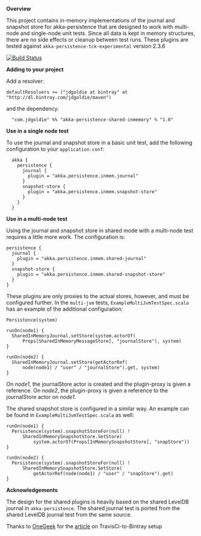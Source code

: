 **Overview**

This project contains in-memory implementations of the journal and snapshot store for akka-persistence that are designed to work with multi-node and single-node unit tests.  Since all data is kept in memory structures, there are no side effects or cleanup between test runs.  These plugins are tested against `akka-persistence-tck-experimental` version 2.3.6

[![Build Status](https://travis-ci.org/jdgoldie/akka-persistence-shared-inmemory.svg)](https://travis-ci.org/jdgoldie/akka-persistence-shared-inmemory)

**Adding to your project**

Add a resolver:

	defaultResolvers += ("jdgoldie at bintray" at "http://dl.bintray.com/jdgoldie/maven")

and the dependency:

	  "com.jdgoldie" %% "akka-persistence-shared-inmemory" % "1.0"


**Use in a single node test**

To use the journal and snapshot store in a basic unit test, add the following configuration to your `application.conf`:

      akka {
        persistence {
          journal {
            plugin = "akka.persistence.inmem.journal"
          }
          snapshot-store {
            plugin = "akka.persistence.inmem.snapshot-store"
          }
        }
      }


**Use in a multi-node test**

Using the journal and snapshot store in shared mode with a multi-node test requires a little more work.  The configuration is:

	persistence {
	  journal {
	    plugin = "akka.persistence.inmem.shared-journal"
	  }
	  snapshot-store {
	    plugin = "akka.persistence.inmem.shared-snapshot-store"
	  }
	}
	
These plugins are only proxies to the actual stores, however, and must be configured further.  In the `multi-jvm` tests, `ExampleMultiJvmTestSpec.scala` has an example of the additional configuration:

	Persistence(system)
	
	runOn(node1) {
	  SharedInMemoryJournal.setStore(system.actorOf(
	      Props[SharedInMemoryMessageStore], "journalStore"), system)
	}
	
	runOn(node2) {
	  SharedInMemoryJournal.setStore(getActorRef(
	      node(node1) / "user" / "journalStore").get, system)
	}
	
	
	
On *node1*, the journalStore actor is created and the plugin-proxy is given a reference.  On *node2*, the plugin-proxy is given a reference to the journalStore actor on *node1*.

The shared snapshot store is configured in a similar way.  An example can be found in `ExampleMultiJvmTestSpec.scala` as well:

	runOn(node1) {
	  Persistence(system).snapshotStoreFor(null) ! 
	      SharedInMemorySnapshotStore.SetStore(
	          system.actorOf(Props[InMemorySnapshotStore], "snapStore"))
	}
	
	runOn(node2) {
	  Persistence(system).snapshotStoreFor(null) ! 
	      SharedInMemorySnapshotStore.SetStore(
	          getActorRef(node(node1) / "user" / "snapStore").get)
	}
	
	
	
**Acknowledgements**

The design for the shared plugins is heavily based on the shared LevelDB journal in `akka-persistence`.  The shared journal test is ported from the shared LevelDB journal test from the same source.    

Thanks to [OneGeek](http://www.onegeek.com.au) for the [article](http://www.onegeek.com.au/scala/setting-up-travis-ci-for-scala)  on TravisCi-to-Bintray setup